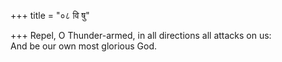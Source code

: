 +++
title = "०८ वि षु"

+++
Repel, O Thunder-armed, in all directions all attacks on us:  
     And be our own most glorious God.